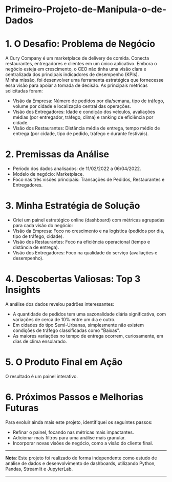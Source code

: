 # Primeiro-Projeto-de-Manipula-o-de-Dados

# 1. O Desafio: Problema de Negócio  
A Cury Company é um marketplace de delivery de comida. Conecta restaurantes, entregadores e clientes em um único aplicativo. Embora o negócio esteja em crescimento, o CEO não tinha uma visão clara e centralizada dos principais indicadores de desempenho (KPIs).  
Minha missão, foi desenvolver uma ferramenta estratégica que fornecesse essa visão para apoiar a tomada de decisão. As principais métricas solicitadas foram:  
- Visão da Empresa: Número de pedidos por dia/semana, tipo de tráfego, volume por cidade e localização central das operações.  
- Visão dos Entregadores: Idade e condição dos veículos, avaliações médias (por entregador, tráfego, clima) e ranking de eficiência por cidade.  
- Visão dos Restaurantes: Distância média de entrega, tempo médio de entrega (por cidade, tipo de pedido, tráfego e durante festivais).  

# 2. Premissas da Análise  
- Período dos dados analisados: de 11/02/2022 a 06/04/2022.  
- Modelo de negócio: Marketplace.  
- Foco nas três visões principais: Transações de Pedidos, Restaurantes e Entregadores.  

# 3. Minha Estratégia de Solução  
- Criei um painel estratégico online (dashboard) com métricas agrupadas para cada visão do negócio:  
- Visão da Empresa: Foco no crescimento e na logística (pedidos por dia, tipo de tráfego, cidade).  
- Visão dos Restaurantes: Foco na eficiência operacional (tempo e distância de entrega).  
- Visão dos Entregadores: Foco na qualidade do serviço (avaliações e desempenho).  

# 4. Descobertas Valiosas: Top 3 Insights  
A análise dos dados revelou padrões interessantes:  
- A quantidade de pedidos tem uma sazonalidade diária significativa, com variações de cerca de 10% entre um dia e outro.  
- Em cidades do tipo Semi-Urbanas, simplesmente não existem condições de tráfego classificadas como "Baixas".  
- As maiores variações no tempo de entrega ocorrem, curiosamente, em dias de clima ensolarado.  

# 5. O Produto Final em Ação  
O resultado é um painel interativo.  

# 6. Próximos Passos e Melhorias Futuras  
Para evoluir ainda mais este projeto, identifiquei os seguintes passos:  
- Refinar o painel, focando nas métricas mais impactantes.  
- Adicionar mais filtros para uma análise mais granular.  
- Incorporar novas visões de negócio, como a visão do cliente final.

***

**Nota**: Este projeto foi realizado de forma independente como estudo de análise de dados e desenvolvimento de dashboards, utilizando Python, Pandas, Streamlit e JupyterLab.

***
